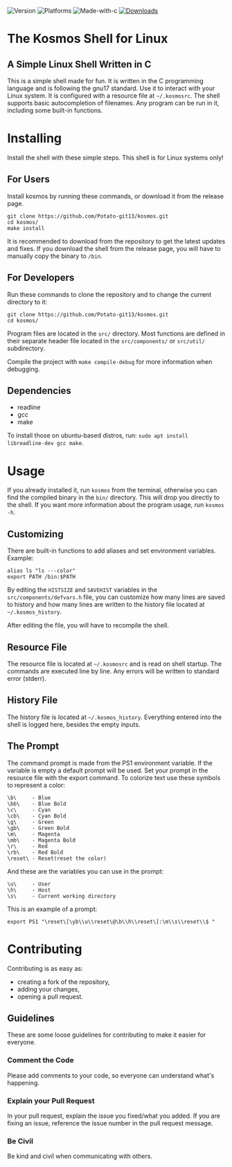 ![Version](https://img.shields.io/github/v/release/Potato-git13/kosmos?include_prereleases)
![Platforms](https://img.shields.io/badge/platforms-linux-brightgreen)
![Made-with-c](https://img.shields.io/badge/made%20with-C-red)
[![Downloads](https://img.shields.io/github/downloads/potato-git13/kosmos/total.svg?maxAge=2592001)](https://github.com/potato-git13/kosmos/releases/)

# The Kosmos Shell for Linux

## A Simple Linux Shell Written in C

This is a simple shell made for fun. It is written in the C programming language and is following the gnu17 standard. Use it to interact with your Linux system. It is configured with a resource file at ```~/.kosmosrc```. The shell supports basic autocompletion of filenames. Any program can be run in it, including some built-in functions.

# Installing

Install the shell with these simple steps. This shell is for Linux systems only!
## For Users

Install kosmos by running these commands, or download it from the release page.
```
git clone https://github.com/Potato-git13/kosmos.git
cd kosmos/
make install
```
It is recommended to download from the repository to get the latest updates and fixes. If you download the shell from the release page, you will have to manually copy the binary to ```/bin```.

## For Developers

Run these commands to clone the repository and to change the current directory to it:
```
git clone https://github.com/Potato-git13/kosmos.git
cd kosmos/
```
Program files are located in the ```src/``` directory. Most functions are defined in their separate header file located in the ```src/components/``` or ```src/util/``` subdirectory.

Compile the project with ```make compile-debug``` for more information when debugging.

## Dependencies

- readline
- gcc
- make

To install those on ubuntu-based distros, run: ```sudo apt install libreadline-dev gcc make```.

# Usage

If you already installed it, run ```kosmos``` from the terminal, otherwise you can find the compiled binary in the ```bin/``` directory. This will drop you directly to the shell. If you want more information about the program usage, run ```kosmos -h```.

## Customizing

There are built-in functions to add aliases and set environment variables. Example:

```
alias ls "ls ---color"
export PATH /bin:$PATH
```

By editing the ```HISTSIZE``` and ```SAVEHIST``` variables in the ```src/components/defvars.h``` file, you can customize how many lines are saved to history and how many lines are written to the history file located at ```~/.kosmos_history```.

After editing the file, you will have to recompile the shell.

## Resource File

The resource file is located at ```~/.kosmosrc``` and is read on shell startup. The commands are executed line by line. Any errors will be written to standard error (stderr).

## History File

The history file is located at ```~/.kosmos_history```. Everything entered into the shell is logged here, besides the empty inputs.

## The Prompt

The command prompt is made from the PS1 environment variable. If the variable is empty a default prompt will be used. Set your prompt in the resource file with the export command. To colorize text use these symbols to represent a color:

```
\b\  	- Blue
\bb\ 	- Blue Bold
\c\  	- Cyan
\cb\ 	- Cyan Bold
\g\  	- Green
\gb\ 	- Green Bold
\m\  	- Magenta
\mb\ 	- Magenta Bold
\r\  	- Red
\rb\ 	- Red Bold
\reset\ - Reset(reset the color)
```

And these are the variables you can use in the prompt:

```
\u\ 	- User
\h\ 	- Host
\s\ 	- Current working directory
```

This is an example of a prompt:

```
export PS1 "\reset\[\yb\\u\\reset\@\b\\h\\reset\]:\m\\s\\reset\\$ "
```

# Contributing

Contributing is as easy as:
- creating a fork of the repository,
- adding your changes,
- opening a pull request.

## Guidelines

These are some loose guidelines for contributing to make it easier for everyone.

### Comment the Code

Please add comments to your code, so everyone can understand what's happening.

### Explain your Pull Request

In your pull request, explain the issue you fixed/what you added. If you are fixing an issue, reference the issue number in the pull request message.

### Be Civil

Be kind and civil when communicating with others.
